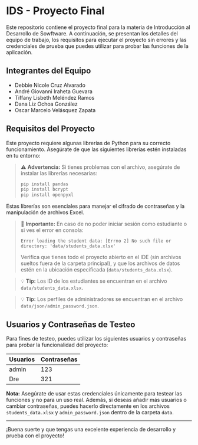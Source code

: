 # IDS - Proyecto Final

Este repositorio contiene el proyecto final para la materia de Introducción al Desarrollo de Sowftware. A continuación, se presentan los detalles del equipo de trabajo, los requisitos para ejecutar el proyecto sin errores y las credenciales de prueba que puedes utilizar para probar las funciones de la aplicación.

## Integrantes del Equipo

- Debbie Nicole Cruz Alvarado
- André Giovanni Iraheta Guevara
- Tiffany Lisbeth Meléndez Ramos
- Dana Liz Ochoa González
- Oscar Marcelo Velásquez Zapata

## Requisitos del Proyecto

Este proyecto requiere algunas librerías de Python para su correcto funcionamiento. Asegúrate de que las siguientes librerías estén instaladas en tu entorno:

> ⚠️ **Advertencia:** Si tienes problemas con el archivo, asegúrate de instalar las librerías necesarias:
> 
> ```bash
> pip install pandas
> pip install bcrypt
> pip install openpyxl
> ```

Estas librerías son esenciales para manejar el cifrado de contraseñas y la manipulación de archivos Excel.

> 🔴 **Importante:** En caso de no poder iniciar sesión como estudiante o si ves el error en consola:
> ```
> Error loading the student data: [Errno 2] No such file or directory: 'data/students_data.xlsx'
> ```
> Verifica que tienes todo el proyecto abierto en el IDE (sin archivos sueltos fuera de la carpeta principal), y que los archivos de datos estén en la ubicación especificada (`data/students_data.xlsx`).

> 💡 **Tip:** Los ID de los estudiantes se encuentran en el archivo `data/students_data.xlsx`.

> 💡 **Tip:** Los perfiles de administradores se encuentran en el archivo `data/json/admin_password.json`.

## Usuarios y Contraseñas de Testeo

Para fines de testeo, puedes utilizar los siguientes usuarios y contraseñas para probar la funcionalidad del proyecto:

| **Usuarios** | **Contraseñas** |
| ------------ | --------------- |
| admin        | 123             |
| Dre          | 321             |

**Nota:** Asegúrate de usar estas credenciales únicamente para testear las funciones y no para un uso real. Además, si deseas añadir más usuarios o cambiar contraseñas, puedes hacerlo directamente en los archivos `students_data.xlsx` y `admin_password.json` dentro de la carpeta `data`.

---

¡Buena suerte y que tengas una excelente experiencia de desarrollo y prueba con el proyecto!
